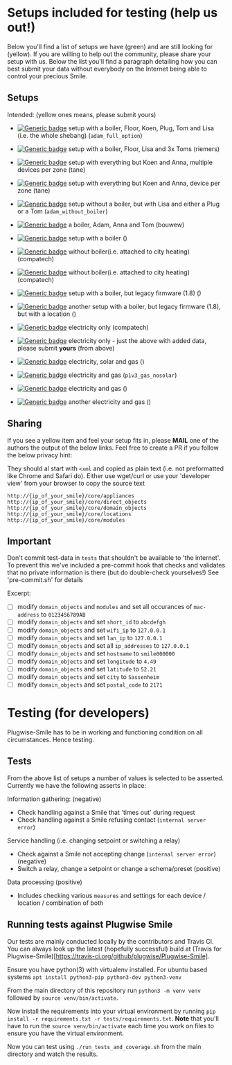 # Setups included for testing (help us out!)

Below you'll find a list of setups we have (green) and are still looking for (yellow). If you are willing to help out the community, please share your setup with us. Below the list you'll find a paragraph detailing how you can best submit your data without everybody on the Internet being able to control your precious Smile.

## Setups

Intended: (yellow ones means, please submit yours)

 - [![Generic badge](https://img.shields.io/badge/Adam-v3-yellow.svg)]() setup with a boiler, Floor, Koen, Plug, Tom and Lisa (i.e. the whole shebang) (`adam_full_option`)
 - [![Generic badge](https://img.shields.io/badge/Adam-v3-green.svg)](https://github.com/plugwise/Plugwise-Smile/tree/docs/tests/adam_living_floor_plus_3_rooms) setup with a boiler, Floor, Lisa and 3x Toms (riemers)
 - [![Generic badge](https://img.shields.io/badge/Adam-v3-green.svg)](https://github.com/plugwise/Plugwise-Smile/tree/docs/tests/adam_multiple_devices_per_zone) setup with everything but Koen and Anna, multiple devices per zone (tane)
 - [![Generic badge](https://img.shields.io/badge/Adam-v3-green.svg)](https://github.com/plugwise/Plugwise-Smile/tree/docs/tests/adam_zone_per_device) setup with everything but Koen and Anna, device per zone (tane)
 - [![Generic badge](https://img.shields.io/badge/Adam-v3-yellow.svg)]() setup without a boiler, but with Lisa and either a Plug or a Tom (`adam_without_boiler`) 

 - [![Generic badge](https://img.shields.io/badge/Adam_Anna-v3-green.svg)](https://github.com/plugwise/Plugwise-Smile/tree/docs/tests/adam_plus_anna) a boiler, Adam, Anna and Tom (bouwew)

 - [![Generic badge](https://img.shields.io/badge/Anna-v4-green.svg)](https://github.com/plugwise/Plugwise-Smile/tree/docs/tests/anna_v4) setup with a boiler ()
 - [![Generic badge](https://img.shields.io/badge/Anna-v3-green.svg)](https://github.com/plugwise/Plugwise-Smile/tree/docs/tests/anna_without_boiler_fw3) without boiler(i.e. attached to city heating) (compatech)
 - [![Generic badge](https://img.shields.io/badge/Anna-v4-green.svg)](https://github.com/plugwise/Plugwise-Smile/tree/docs/tests/anna_without_boiler_fw4) without boiler(i.e. attached to city heating) (compatech)
 - [![Generic badge](https://img.shields.io/badge/Anna-v1-green.svg)](https://github.com/plugwise/Plugwise-Smile/tree/docs/tests/legacy_anna) setup with a boiler, but legacy firmware (1.8) ()
 - [![Generic badge](https://img.shields.io/badge/Anna-v1-green.svg)](https://github.com/plugwise/Plugwise-Smile/tree/docs/tests/legacy_anna_2) another setup with a boiler, but legacy firmware (1.8), but with a location ()

 - [![Generic badge](https://img.shields.io/badge/P1-v3-green.svg)](https://github.com/plugwise/Plugwise-Smile/tree/docs/tests/p1v3) electricity only (compatech)
 - [![Generic badge](https://img.shields.io/badge/P1-v3-green.svg)](https://github.com/plugwise/Plugwise-Smile/tree/docs/tests/p1v3solarfake) electricity only - just the above with added data, please submit **yours** (from above)
 - [![Generic badge](https://img.shields.io/badge/P1-v3-green.svg)](https://github.com/plugwise/Plugwise-Smile/tree/docs/tests/p1v3_full_option) electricity, solar and gas ()
 - [![Generic badge](https://img.shields.io/badge/P1-v3-yellow.svg)]() electricity and gas (`p1v3_gas_nosolar`)
 - [![Generic badge](https://img.shields.io/badge/P1-v2-green.svg)](https://github.com/plugwise/Plugwise-Smile/tree/docs/tests/smile_p1_v2) electricity and gas ()
 - [![Generic badge](https://img.shields.io/badge/P1-v2-green.svg)](https://github.com/plugwise/Plugwise-Smile/tree/docs/tests/smile_p1_v2_2) another electricity and gas ()

## Sharing

If you see a yellow item and feel your setup fits in, please **MAIL** one of the authors the output of the below links. Feel free to create a PR if you follow the below privacy hint:

They should al start with `<xml` and copied as plain text (i.e. not preformatted like Chrome and Safari do).
Either use wget/curl or use your 'developer view' from your browser to copy the source text
 
```
http://{ip_of_your_smile}/core/appliances
http://{ip_of_your_smile}/core/direct_objects
http://{ip_of_your_smile}/core/domain_objects
http://{ip_of_your_smile}/core/locations
http://{ip_of_your_smile}/core/modules
```

## Important

Don't commit test-data in `tests` that shouldn't be available to 'the internet'.
To prevent this we've included a pre-commit hook that checks and validates that no private information is there (but do double-check yourselves!)
See 'pre-commit.sh' for details

Excerpt:

 - [ ] modify `domain_objects` and `modules` and set all occurances of `mac-address` to `0123456789AB`
 - [ ] modify `domain_objects` and set `short_id` to `abcdefgh`
 - [ ] modify `domain_objects` and set `wifi_ip` to `127.0.0.1`
 - [ ] modify `domain_objects` and set `lan_ip` to `127.0.0.1`
 - [ ] modify `domain_objects` and set all `ip_addresses` to `127.0.0.1`
 - [ ] modify `domain_objects` and set `hostname` to `smile000000`
 - [ ] modify `domain_objects` and set `longitude` to `4.49`
 - [ ] modify `domain_objects` and set `latitude` to `52.21`
 - [ ] modify `domain_objects` and set `city` to `Sassenheim`
 - [ ] modify `domain_objects` and set `postal_code` to `2171`

# Testing (for developers)

Plugwise-Smile has to be in working and functioning condition on all circumstances. Hence testing.

## Tests
From the above list of setups a number of values is selected to be asserted. Currently we have the following asserts in place:

Information gathering: (negative)
- Check handling against a Smile that 'times out' during request
- Check handling against a Smile refusing contact (`internal server error`)

Service handling (i.e. changing setpoint or switching a relay)
- Check against a Smile not accepting change (`internal server error`) (negative)
- Switch a relay, change a setpoint or change a schema/preset (positive)

Data processing (positive)
- Includes checking various `measures` and settings for each device / location / combination of both

## Running tests against Plugwise Smile

Our tests are mainly conducted locally by the contributors and Travis CI. You can always look up the latest (hopefully successful) build at (Travis for Plugwise-Smile)[https://travis-ci.org/github/plugwise/Plugwise-Smile].


Ensure you have python(3) with virtualenv installed. For ubuntu based systems `apt install python3-pip python3-dev python3-venv`

From the main directory of this repository run `python3 -m venv venv` followed by `source venv/bin/activate`. 

Now install the requirements into your virtual environment by running `pip install -r requirements.txt -r tests/requirements.txt`. **Note** that you'll have to run the `source venv/bin/activate` each time you work on files to ensure you have the virtual environment.

Now you can test using `./run_tests_and_coverage.sh` from the main directory and watch the results.

